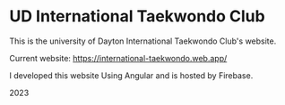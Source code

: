# UD International Taekwondo Club

This is the university of Dayton International Taekwondo Club's website.

Current website: https://international-taekwondo.web.app/

I developed this website Using Angular and is hosted by Firebase.

2023
